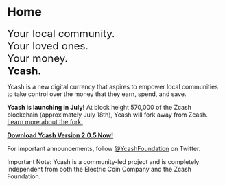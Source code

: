# Home

<div class="slogan" style="font-size: 18pt;" >
Your local community.<br/>
Your loved ones.<br/>
Your money.<br/>
<b>Ycash.</b><br/>
</div>

Ycash is a new digital currency that aspires to empower local communities to take control over the money that they earn, spend, and save.

**Ycash is launching in July!** At block height 570,000 of the Zcash blockchain
(approximately July 18th), Ycash will fork away from Zcash.
[Learn more about the fork.](/the_fork)

[**Download Ycash Version 2.0.5 Now!**](/download)

For important announcements, follow [@YcashFoundation](https://twitter.com/YcashFoundation)
on Twitter.

Important Note: Ycash is a community-led project and is completely independent from both the Electric Coin Company and the Zcash Foundation.
